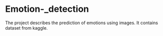 # Emotion-_detection
The project describes the prediction of emotions using images. It contains dataset from kaggle.

